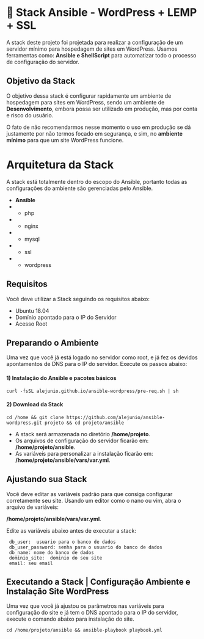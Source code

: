 # 🚀  Stack Ansible - WordPress + LEMP + SSL

A stack deste projeto foi projetada para realizar a configuração de um servidor mínimo para hospedagem de sites em WordPress. Usamos ferramentas como: **Ansible e ShellScript** para automatizar todo o processo de configuração do servidor. 


## Objetivo da Stack

O objetivo dessa stack é configurar rapidamente um ambiente de hospedagem para sites em WordPress, sendo um ambiente de **Desenvolvimento**, embora possa ser utilizado em produção, mas por conta e risco do usuário.

O fato de não recomendarmos nesse momento o uso em produção se dá justamente por não termos focado em segurança, e sim, no **ambiente mínimo** para que um site WordPress funcione.

# Arquitetura da Stack

A stack está totalmente dentro do escopo do Ansible, portanto todas as configurações do ambiente são gerenciadas pelo Ansible.
* **Ansible**
* - php
* - nginx
* - mysql 
* - ssl 
* - wordpress



## Requisitos

Você deve utilizar a Stack seguindo os requisitos abaixo:
* Ubuntu 18.04
* Domínio apontado para o IP do Servidor
* Acesso Root



## Preparando o Ambiente

Uma vez que você já está logado no servidor como root, e já fez os devidos apontamentos de DNS para o IP do servidor. Execute os passos abaixo:
#### 1) Instalação do Ansible e pacotes básicos
```shell
curl -fsSL alejunio.github.io/ansible-wordpress/pre-req.sh | sh
```

#### 2) Download da Stack
```shell
cd /home && git clone https://github.com/alejunio/ansible-wordpress.git projeto && cd projeto/ansible 
```

- A stack será armazenada no diretório **/home/projeto**.
- Os arquivos de configuração do servidor ficarão em:   **/home/projeto/ansible**.
- As variáveis para personalizar a instalação ficarão em: **/home/projeto/ansible/vars/var.yml**.

## Ajustando sua Stack

Você deve editar as variáveis padrão para que consiga configurar corretamente seu site.
Usando um editor como o nano ou vim, abra o arquivo de variáveis:

**/home/projeto/ansible/vars/var.yml**.

Edite as variáveis abaixo antes de executar a stack:
```shell
 db_user:  usuario para o banco de dados
 db_user_password: senha para o usuario do banco de dados
 db_name: nome do banco de dados
 dominio_site:  dominio do seu site
 email: seu email
```
## Executando a Stack | Configuração Ambiente e Instalação Site WordPress

Uma vez que você já ajustou os parâmetros nas variáveis para configuração do site e já tem o DNS apontado para o IP do servidor, execute o comando abaixo para instalação do site.
```shell
cd /home/projeto/ansible && ansible-playbook playbook.yml 
```


